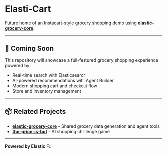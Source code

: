 # Elasti-Cart

Future home of an Instacart-style grocery shopping demo using **[elastic-grocery-core](../elastic-grocery-core)**.

---

## 🚧 Coming Soon

This repository will showcase a full-featured grocery shopping experience powered by:
- Real-time search with Elasticsearch
- AI-powered recommendations with Agent Builder
- Modern shopping cart and checkout flow
- Store and inventory management

---

## 📦 Related Projects

- **[elastic-grocery-core](../elastic-grocery-core)** - Shared grocery data generation and agent tools
- **[the-price-is-bot](../the-price-is-bot)** - AI shopping challenge game

---

**Powered by Elastic** 🔍

